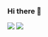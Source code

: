 <style>
a {
  text-decoration-line: none;
}
</style>


### Hi there 👋

<a href="https://blog.naver.com/lio97" target="_blank">
  <img src="https://img.shields.io/badge/Blog-000?style=social&logo=naver&logoColor=03C75A"/>
</a>

<a href="https://www.instagram.com/so0yeon__?igsh=MXY1ZTBoemg4NW1mNA%3D%3D&utm_source=qr" target="_blank">
  <img src="https://img.shields.io/badge/Instagram-000?style=social&logo=instagram&logoColor=E4405F"/>
</a>
